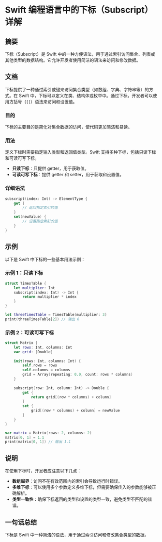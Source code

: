<!--
Meta Description: # Swift 编程语言中的下标（Subscript）详解 ## 摘要 下标（Subscript）是 Swift 中的一种方便语法，用于通过索引访问集合、列表或其他类型的数据结构。它允许开发者使用简洁的语法来访问和修改数据。 ## 文档 下标提供了一种通过索引或键来访问集合类型（如数组、字典、字符串...
Meta Keywords: int, swift, columns, rows, subscript
-->

# Swift 编程语言中的下标（Subscript）详解

## 摘要
下标（Subscript）是 Swift 中的一种方便语法，用于通过索引访问集合、列表或其他类型的数据结构。它允许开发者使用简洁的语法来访问和修改数据。

## 文档
下标提供了一种通过索引或键来访问集合类型（如数组、字典、字符串等）的方式。在 Swift 中，下标可以定义在类、结构体或枚举中。通过下标，开发者可以使用方括号（`[]`）语法来访问和设置值。

### 目的
下标的主要目的是简化对集合数据的访问，使代码更加简洁和易读。

### 用法
定义下标时需要指定输入类型和返回值类型。Swift 支持多种下标，包括只读下标和可读可写下标。

- **只读下标**：只提供 getter，用于获取值。
- **可读可写下标**：提供 getter 和 setter，用于获取和设置值。

### 详细语法
```swift
subscript(index: Int) -> ElementType {
    get {
        // 返回指定索引的值
    }
    set(newValue) {
        // 设置指定索引的值
    }
}
```

## 示例
以下是 Swift 中下标的一些基本用法示例：

### 示例 1：只读下标
```swift
struct TimesTable {
    let multiplier: Int
    subscript(index: Int) -> Int {
        return multiplier * index
    }
}

let threeTimesTable = TimesTable(multiplier: 3)
print(threeTimesTable[2]) // 输出 6
```

### 示例 2：可读可写下标
```swift
struct Matrix {
    let rows: Int, columns: Int
    var grid: [Double]
    
    init(rows: Int, columns: Int) {
        self.rows = rows
        self.columns = columns
        grid = Array(repeating: 0.0, count: rows * columns)
    }
    
    subscript(row: Int, column: Int) -> Double {
        get {
            return grid[(row * columns) + column]
        }
        set {
            grid[(row * columns) + column] = newValue
        }
    }
}

var matrix = Matrix(rows: 2, columns: 2)
matrix[0, 1] = 1.1
print(matrix[0, 1]) // 输出 1.1
```

## 说明
在使用下标时，开发者应注意以下几点：

- **数组越界**：访问不在有效范围内的索引会导致运行时错误。
- **多维下标**：可以使用多个参数定义多维下标，但需要确保传入的参数能够被正确解析。
- **类型一致性**：确保下标返回的类型和设置的类型一致，避免类型不匹配的错误。

## 一句话总结
下标是 Swift 中一种简洁的语法，用于通过索引访问和修改集合类型的数据。